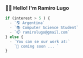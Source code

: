 ### 👋🏻 Hello! I'm Ramiro Lugo

```jsx
if (interest > 5 ) {
  - `🌎 Argentina`
  - `📚 Computer Science Student`
  - `📫 ramirolugo@gmail.com`
} else {
  - `You can se our work at:`
    `🔨 coming soon ... `
}
```

<!--
**ramiro-l/ramiro-l** is a ✨ _special_ ✨ repository because its `README.md` (this file) appears on your GitHub profile.

Here are some ideas to get you started:

- 🔭 I’m currently working on ...
- 🌱 I’m currently learning ...
- 👯 I’m looking to collaborate on ...
- 🤔 I’m looking for help with ...
- 💬 Ask me about ...
- 📫 How to reach me: ...
- 😄 Pronouns: ...
- ⚡ Fun fact: ...
-->
